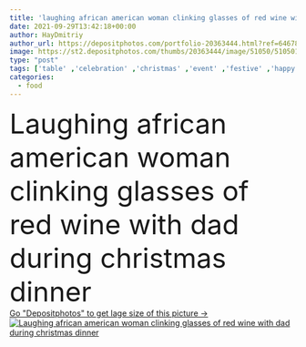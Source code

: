 ```yaml
---
title: 'laughing african american woman clinking glasses of red wine with dad during christmas dinner'
date: 2021-09-29T13:42:18+00:00
author: HayDmitriy
author_url: https://depositphotos.com/portfolio-20363444.html?ref=64678756
image: https://st2.depositphotos.com/thumbs/20363444/image/51050/510501114/api_thumb_450.jpg?forcejpeg=true
type: "post"
tags: ['table' ,'celebration' ,'christmas' ,'event' ,'festive' ,'happy' ,'holiday' ,'xmas' ,'people' ,'cheerful' ,'food' ,'family' ,'man' ,'dinner' ,'winter' ,'emotion' ,'blur' ,'vegetables' ,'served' ,'home' ,'woman' ,'together' ,'indoors' ,'alcohol' ,'drinks' ,'daughter' ,'glasses' ,'mature' ,'laugh' ,'prepared' ,'parent' ,'excited' ,'dad' ,'father' ,'relationship' ,'clinking' ,'toasting' ,'fatherhood' ,'New Year' ,'merry christmas' ,'black woman' ,'african american' ,'middle aged' ,'red wine' ,'orange juice' ,'black man' ]
categories: 
  - food
---
```

<div aling="center">
            <font size="60"> Laughing african american woman clinking glasses of red wine with dad during christmas dinner</font>   
</div>
<div>
    <a href='https://depositphotos.com/510501114/stock-photo-laughing-african-american-woman-clinking.html?ref=64678756' target=_blank > Go "Depositphotos" to get lage size of this picture ->
        <img href='https://depositphotos.com/510501114/stock-photo-laughing-african-american-woman-clinking.html?ref=64678756' src='https://st2.depositphotos.com/20363444/51050/i/950/depositphotos_510501114-stock-photo-laughing-african-american-woman-clinking.jpg?forcejpeg=true' alt='Laughing african american woman clinking glasses of red wine with dad during christmas dinner' >
    </a>
</div>
